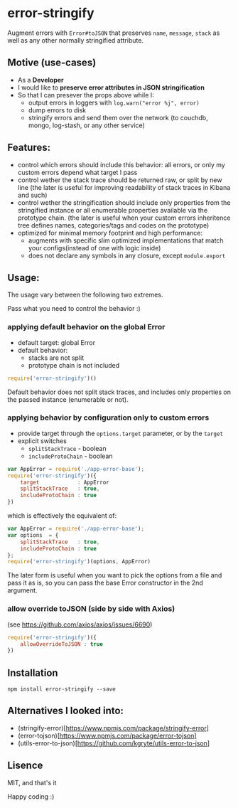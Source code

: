 # error-stringify

Augment errors with `Error#toJSON` that preserves `name`, `message`, `stack` as well as any other 
normally stringified attribute.

## Motive (use-cases)
 - As a **Developer**
 - I would like to **preserve error attributes in JSON stringification**
 - So that I can presever the props above while I:
    - output errors in loggers with `log.warn("error %j", error)`
    - dump errors to disk
    - stringify errors and send them over the network (to couchdb, mongo, log-stash, or any other 
      service)
   
## Features:
 - control which errors should include this behavior: all errors, or only my custom errors
   depend what target I pass
 - control wether the stack trace should be returned raw, or split by new line
   (the later is useful for improving readability of stack traces in Kibana and such)
 - control wether the stringification should include only properties from the stringified 
   instance or all enumerable properties available via the prototype chain.
   (the later is useful when your custom errors inheritence tree defines names, categories/tags 
   and codes on the prototype)
 - optimized for minimal memory footprint and high performance: 
    - augments with specific slim optimized implementations that match your configs(instead 
      of one with logic inside)
    - does not declare any symbols in any closure, except `module.export`

## Usage:

The usage vary between the following two extremes.

Pass what you need to control the behavior :)

### applying default behavior on the global Error
 
 - default target: global Error 
 - default behavior: 
    - stacks are not split
    - prototype chain is not included

```js
require('error-stringify')()
```

Default behavior does not split stack traces, and includes only properties on the passed 
instance (enumerable or not).

### applying behavior by configuration only to custom errors

 - provide target through the `options.target` parameter, or by the `target`
 - explicit switches
    - `splitStackTrace` - boolean
    - `includeProtoChain` - boolean

```js
var AppError = require('./app-error-base');
require('error-stringify')({
    target            : AppError
    splitStackTrace   : true, 
    includeProtoChain : true
})

```

which is effectively the equivalent of: 
```js
var AppError = require('./app-error-base');
var options  = {
    splitStackTrace   : true, 
    includeProtoChain : true
};
require('error-stringify')(options, AppError)

```
The later form is useful when you want to pick the options from a file and pass it as is, 
so you can pass the base Error constructor in the 2nd argument.


### allow override toJSON (side by side with Axios)
(see https://github.com/axios/axios/issues/6690)

```js
require('error-stringify')({
    allowOverrideToJSON : true
})

```

## Installation

```
npm install error-stringify --save
```

## Alternatives I looked into:
 - (stringify-error)[https://www.npmjs.com/package/stringify-error]
 - (error-tojson)[https://www.npmjs.com/package/error-tojson]
 - (utils-error-to-json)[https://github.com/kgryte/utils-error-to-json]
 
## Lisence
MIT, and that's it

Happy coding :) 